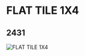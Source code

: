 # FLAT TILE 1X4
## 2431
![FLAT TILE 1X4](https://lc-www-live-s.legocdn.com/media/bricks/5/2/243101.jpg)
